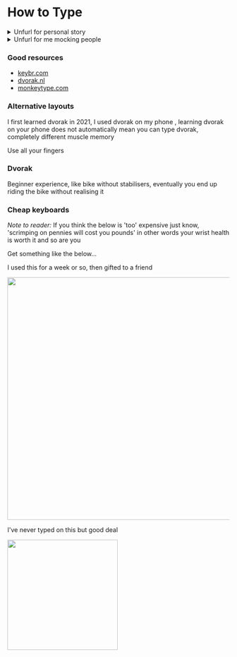 # How to Type

<details><summary>Unfurl for personal story</summary> The year is 2018. I am sitting at my form room computer, a bespectacled friend gafawks at my typing speed. He has just learned to touch type. The year is 2020. A nerd comes up to me while typing in the library. He calls me unbeliavably slow. The years following... I channel mana through my fingers, effortlessly gliding and dancing with the keys.</details>

<details><summary>Unfurl for me mocking people</summary> What's hilarious is that you have people whose fulltime job is to type, type, type - yet twenty years later they can only type at a snails pace. Why? Because, you need to consciously change existing typing habits in order to become faster.</details>

### Good resources

- [keybr.com](https://keybr.com)
- [dvorak.nl](https://dvorak.nl)
- [monkeytype.com](https://monkeytype.com)

### Alternative layouts

I first learned dvorak in 2021, I used dvorak on my phone , learning dvorak on your phone does not automatically mean you can type dvorak, completely different muscle memory 


Use all your fingers

### Dvorak

Beginner experience, like bike without stabilisers, eventually you end up riding the bike without realising it

### Cheap keyboards 

*Note to reader:* If you think the below is 'too' expensive just know, 'scrimping on pennies will cost you pounds' in other words your wrist health is worth it and so are you

Get something like the below...

I used this for a week or so, then gifted to a friend

<img src=".pix/x-bows_ebay.avif" style="width:550px; height: auto;">

I've never typed on this but good deal

<img src=".pix/cleave_ebay.avif" style="width:250px; height: auto;">

